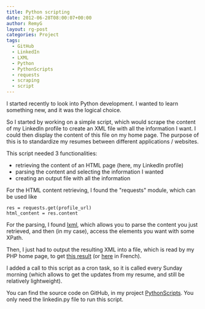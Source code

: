 ```yaml
---
title: Python scripting
date: 2012-06-28T08:00:07+00:00
author: RemyG
layout: rg-post
categories: Project
tags:
  - GitHub
  - LinkedIn
  - LXML
  - Python
  - PythonScripts
  - requests
  - scraping
  - script
---
```


I started recently to look into Python development. I wanted to learn something new, and it was the logical choice.

So I started by working on a simple script, which would scrape the content of my LinkedIn profile to create an XML file with all the information I want. I could then display the content of this file on my home page. The purpose of this is to standardize my resumes between different applications / websites.

<!--more-->

This script needed 3 functionalities:

* retrieving the content of an HTML page (here, my LinkedIn profile)
* parsing the content and selecting the information I wanted
* creating an output file with all the information

For the HTML content retrieving, I found the "requests" module, which can be used like
```
res = requests.get(profile_url)
html_content = res.content
```

For the parsing, I found [lxml](http://lxml.de/), which allows you to parse the content you just retrieved, and then (in my case), access the elements you want with some XPath.

Then, I just had to output the resulting XML into a file, which is read by my PHP home page, to get [this result](http://remy-gardette.fr/en) (or [here](http://remy-gardette.fr/fr) in French).

I added a call to this script as a cron task, so it is called every Sunday morning (which allows to get the updates from my resume, and still be relatively lightweight).

You can find the source code on GitHub, in my project [PythonScripts](https://github.com/RemyG/PythonScripts). You only need the linkedin.py file to run this script.
